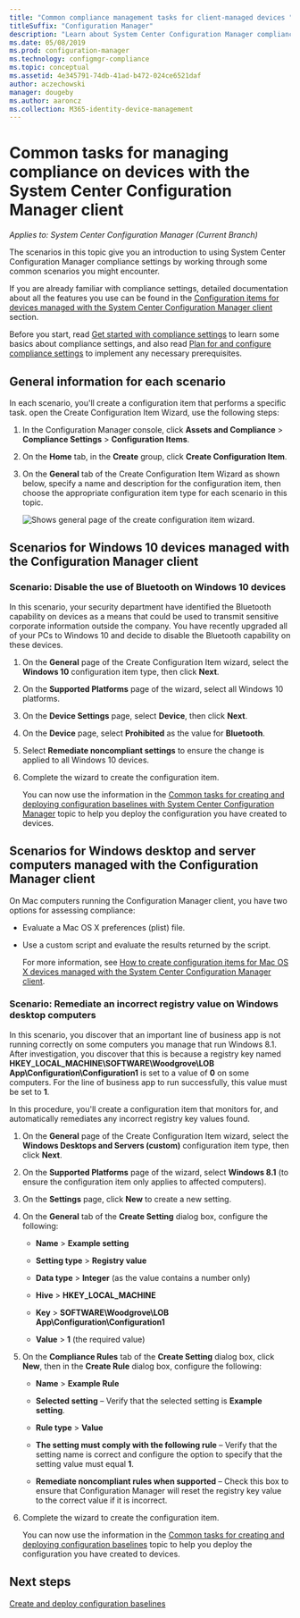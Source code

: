```yaml
---
title: "Common compliance management tasks for client-managed devices "
titleSuffix: "Configuration Manager"
description: "Learn about System Center Configuration Manager compliance settings by working through some common scenarios."
ms.date: 05/08/2019
ms.prod: configuration-manager
ms.technology: configmgr-compliance
ms.topic: conceptual
ms.assetid: 4e345791-74db-41ad-b472-024ce6521daf
author: aczechowski
manager: dougeby
ms.author: aaroncz
ms.collection: M365-identity-device-management
---
```

# Common tasks for managing compliance on devices with the System Center Configuration Manager client

*Applies to: System Center Configuration Manager (Current Branch)*

The scenarios in this topic give you an introduction to using System Center Configuration Manager compliance settings by working through some common scenarios you might encounter.  

 If you are already familiar with compliance settings, detailed documentation about all the features you use can be found in the [Configuration items for devices managed with the System Center Configuration Manager client](../../compliance/deploy-use/create-configuration-items.md) section.  

 Before you start, read [Get started with compliance settings](../../compliance/get-started/get-started-with-compliance-settings.md) to learn some basics about compliance settings, and also read [Plan for and configure compliance settings](../../compliance/plan-design/plan-for-and-configure-compliance-settings.md) to implement any necessary prerequisites.  

## General information for each scenario  
 In each scenario, you'll create a configuration item that performs a specific task. open the Create Configuration Item Wizard, use the following steps:  

1.  In the Configuration Manager console, click **Assets and Compliance** > **Compliance Settings** > **Configuration Items**.  

3.  On the **Home** tab, in the **Create** group, click **Create Configuration Item**.  

4.  On the **General** tab of the Create Configuration Item Wizard as shown below, specify a name and description for the configuration item, then choose the appropriate configuration item type for each scenario in this topic.  

     ![Shows general page of the create configuration item wizard.](/sccm/mdm/deploy-use/media/Compliance-Settings-Wizard---1.png)  

## Scenarios for Windows 10 devices managed with the Configuration Manager client  

### Scenario: Disable the use of Bluetooth on Windows 10 devices  
 In this scenario, your security department have identified the Bluetooth capability on devices as a means that could be used to transmit sensitive corporate information outside the company. You have recently upgraded all of your PCs to Windows 10 and decide to disable the Bluetooth capability on these devices.  

1. On the **General** page of the Create Configuration Item wizard, select the **Windows 10** configuration item type, then click **Next**.  

2. On the **Supported Platforms** page of the wizard, select all Windows 10 platforms.  

3. On the **Device Settings** page, select **Device**, then click **Next**.  

4. On the **Device** page, select **Prohibited** as the value for **Bluetooth**.  

5. Select **Remediate noncompliant settings** to ensure the change is applied to all Windows 10 devices.  

6. Complete the wizard to create the configuration item.  

   You can now use the information in the [Common tasks for creating and deploying configuration baselines with System Center Configuration Manager](../../compliance/plan-design/common-tasks-for-creating-and-deploying-configuration-baselines.md) topic to help you deploy the configuration you have created to devices.  

## Scenarios for Windows desktop and server computers managed with the Configuration Manager client  
 On Mac computers running the Configuration Manager client, you have two options for assessing compliance:  

- Evaluate a Mac OS X preferences (plist) file.  

- Use a custom script and evaluate the results returned by the script.  

  For more information, see [How to create configuration items for Mac OS X devices managed with the System Center Configuration Manager client](../../compliance/deploy-use/create-configuration-items-for-mac-os-x-devices-managed-with-the-client.md).  

### Scenario: Remediate an incorrect registry value on Windows desktop computers  
 In this scenario, you discover that an important line of business app is not running correctly on some computers you manage that run Windows 8.1. After investigation, you discover that this is because a registry key named **HKEY_LOCAL_MACHINE\SOFTWARE\Woodgrove\LOB App\Configuration\Configuration1** is set to a value of **0** on some computers. For the line of business app to run successfully, this value must be set to **1**.  

 In this procedure, you'll create a configuration item that monitors for, and automatically remediates any incorrect registry key values found.  

1. On the **General** page of the Create Configuration Item wizard, select the **Windows Desktops and Servers (custom)** configuration item type, then click **Next**.  

2. On the **Supported Platforms** page of the wizard, select **Windows 8.1** (to ensure the configuration item only applies to affected computers).  

3. On the **Settings** page, click **New** to create a new setting.  

4. On the **General** tab of the **Create Setting** dialog box, configure the following:  

   -   **Name** > **Example setting**  

   -   **Setting type** > **Registry value**  

   -   **Data type** > **Integer** (as the value contains a number only)  

   -   **Hive** > **HKEY_LOCAL_MACHINE**  

   -   **Key** > **SOFTWARE\Woodgrove\LOB App\Configuration\Configuration1**  

   -   **Value** > **1** (the required value)  

5. On the **Compliance Rules** tab of the **Create Setting** dialog box, click **New**, then in the **Create Rule** dialog box, configure the following:  

   -   **Name** > **Example Rule**  

   -   **Selected setting** – Verify that the selected setting is **Example setting**.  

   -   **Rule type** > **Value**  

   -   **The setting must comply with the following rule** – Verify that the setting name is correct and configure the option to specify that the setting value must equal **1**.  

   -   **Remediate noncompliant rules when supported** – Check this box to ensure that Configuration Manager will reset the registry key value to the correct value if it is incorrect.  

6. Complete the wizard to create the configuration item.  

   You can now use the information in the [Common tasks for creating and deploying configuration baselines](../../compliance/plan-design/common-tasks-for-creating-and-deploying-configuration-baselines.md) topic to help you deploy the configuration you have created to devices.  

## Next steps

[Create and deploy configuration baselines](/sccm/compliance/plan-design/common-tasks-for-creating-and-deploying-configuration-baselines)
